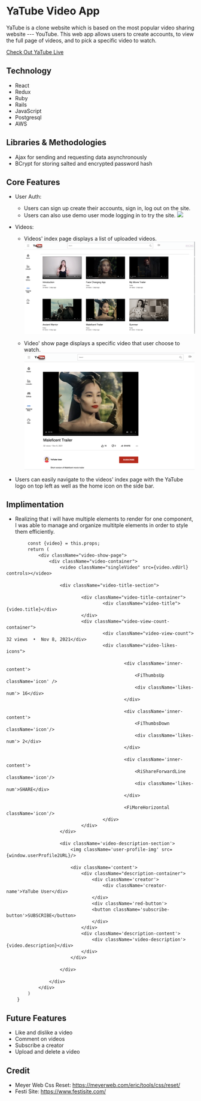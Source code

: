 # YaTube Video App

YaTube is a clone website which is based on the most popular video sharing website --- YouTube. This web app allows users to create accounts, to view the full page of videos, and to pick a specific video to watch.

[Check Out YaTube Live](https://yatube-video-app.herokuapp.com/#/videos)

## Technology

- React
- Redux
- Ruby
- Rails
- JavaScript
- Postgresql
- AWS

## Libraries & Methodologies

- Ajax for sending and requesting data asynchronously
- BCrypt for storing salted and encrypted password hash

## Core Features 

- User Auth:
  - Users can sign up create their accounts, sign in, log out on the site.
  - Users can also use demo user mode logging in to try the site.
 ![](https://yatube-seeds.s3.amazonaws.com/login_gif.gif)

- Videos:  
  - Videos' index page displays a list of uploaded videos.
![](/app/assets/images/video_index.png)


  - Video' show page displays a specific video that user choose to watch.
![](/app/assets/images/video_show.png)

- Users can easily navigate to the videos' index page with the YaTube logo on top left as well as the home icon on the side bar. 

## Implimentation

- Realizing that i will have multiple elements to render for one component, I was able to manage and organize multitple elements in order to style them efficiently. 
```render(){
        const {video} = this.props;
        return (
            <div className="video-show-page">
                <div className="video-container">
                    <video className="singleVideo" src={video.vdUrl} controls></video>

                    <div className="video-title-section">

                            <div className="video-title-container">
                                    <div className="video-title">{video.title}</div>
                            </div>
                            <div className="video-view-count-container">
                                    <div className="video-view-count"> 32 views  •  Nov 8, 2021</div>
                                    <div className="video-likes-icons">

                                            <div className='inner-content'>
                                                <FiThumbsUp className='icon' /> 
                                                <div className='likes-num'> 16</div>
                                            </div>

                                            <div className='inner-content'>
                                                <FiThumbsDown className='icon'/>
                                                <div className='likes-num'> 2</div>
                                            </div>

                                            <div className='inner-content'>
                                                <RiShareForwardLine className='icon'/>
                                                <div className='likes-num'>SHARE</div>
                                            </div>

                                            <FiMoreHorizontal className='icon'/>                                    
                                    </div>
                            </div>
                    </div>

                    <div className='video-description-section'>
                        <img className='user-profile-img' src={window.userProfile2URL}/>

                        <div className='content'>
                            <div className="description-container">
                                <div className='creator'>
                                    <div className='creator-name'>YaTube User</div>
                                </div>
                                <div className='red-button'>
                                <button className='subscribe-button'>SUBSCRIBE</button>
                                </div>
                            </div>
                            <div className='description-content'>
                                <div className='video-description'>{video.description}</div>
                            </div>
                        </div>

                    </div>

                </div>
            </div>
        )
    }
```
    
## Future Features

- Like and dislike a video
- Comment on videos
- Subscribe a creator
- Upload and delete a video

## Credit
- Meyer Web Css Reset: https://meyerweb.com/eric/tools/css/reset/
- Festi Site: https://www.festisite.com/
